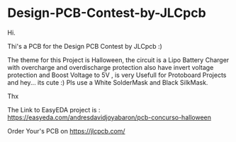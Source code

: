 # Design-PCB-Contest-by-JLCpcb
Hi.  

Thi's a PCB for the Design PCB Contest by JLCpcb :) 

The theme for this Project is Halloween, the circuit is a Lipo Battery Charger with overcharge and overdischarge protection also have invert voltage protection and Boost Voltage to 5V , is very Usefull for Protoboard Projects and hey... its cute :)  Pls use a White SolderMask and Black SilkMask.  

Thx

The Link to EasyEDA project is : https://easyeda.com/andresdavidjoyabaron/pcb-concurso-halloween

Order Your's PCB on  https://jlcpcb.com/
